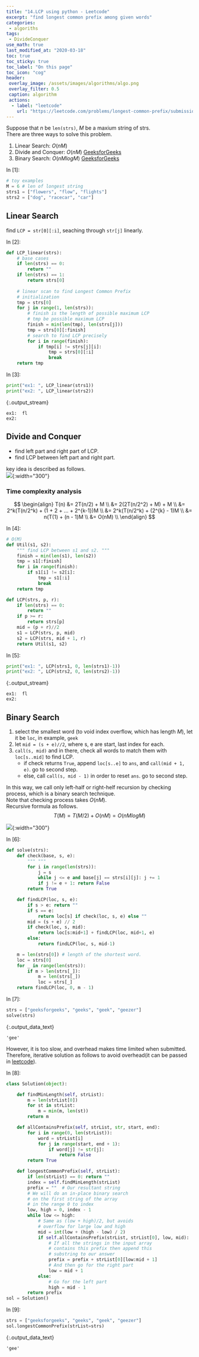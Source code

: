 ```yaml
---
title: "14.LCP using python - Leetcode"
excerpt: "find longest common prefix among given words"
categories:
 - algoriths
tags:
 - DivideConquer
use_math: true
last_modified_at: "2020-03-18"
toc: true
toc_sticky: true
toc_label: "On this page"
toc_icon: "cog"
header:
 overlay_image: /assets/images/algorithms/algo.png
 overlay_filter: 0.5
 caption: algorithm
 actions:
  - label: "leetcode"
    url: "https://leetcode.com/problems/longest-common-prefix/submissions/"
---
```


Suppose that $n$ be `len(strs)`, $M$ be a maxium string of strs.    
There are three ways to solve this problem.
1. Linear Search: $O(nM)$  
2. Divide and Conquer: $O(nM)$ [GeeksforGeeks](https://www.geeksforgeeks.org/longest-common-prefix-using-divide-and-conquer-algorithm/) <br>
3. Binary Search: $O(nMlogM)$ [GeeksforGeeks](https://www.geeksforgeeks.org/longest-common-prefix-using-binary-search/) 

<div class="prompt input_prompt">
In&nbsp;[1]:
</div>

<div class="input_area" markdown="1">

```python
# toy examples
M = 6 # len of longest string
strs1 = ["flowers", "flow", "flights"]
strs2 = ["dog", "racecar", "car"]
```

</div>

## Linear Search

find `LCP = str[0][:i]`, seaching through `str[j]` linearly.

<div class="prompt input_prompt">
In&nbsp;[2]:
</div>

<div class="input_area" markdown="1">

```python
def LCP_linear(strs):
    # base cases
    if len(strs) == 0: 
        return ""
    if len(strs) == 1:
        return strs[0]
    
    # linear scan to find Longest Common Prefix 
    # initialization
    tmp = strs[0]
    for j in range(1, len(strs)):
        # finish is the length of possible maximum LCP
        # tmp be possible maximum LCP 
        finish = min(len(tmp), len(strs[j]))
        tmp = strs[0][:finish]
        # search to find LCP precisely
        for i in range(finish):
            if tmp[i] != strs[j][i]:
                tmp = strs[0][:i]
                break
    return tmp
```

</div>

<div class="prompt input_prompt">
In&nbsp;[3]:
</div>

<div class="input_area" markdown="1">

```python
print("ex1: ", LCP_linear(strs1))
print("ex2: ", LCP_linear(strs2))
```

</div>

{:.output_stream}

```
ex1:  fl
ex2:  

```

## Divide and Conquer

* find left part and right part of LCP.
* find LCP between left part and right part.

key idea is described as follows. <br>
![](/assets/images/algorithms/LCP.PNG){:width="300"}

### Time complexity analysis
$$
\begin{align}
T(n) 
&= 2T(n/2) + M \\
&= 2(2T(n/2^2) + M) + M \\
&= 2^k(T(n/2^k) + (1 + 2 + ... + 2^{k-1})M \\
&= 2^k(T(n/2^k) + (2^{k} - 1)M \\
&= n(T(1) + (n - 1)M \\
&= O(nM) \\
\end{align}
$$

<div class="prompt input_prompt">
In&nbsp;[4]:
</div>

<div class="input_area" markdown="1">

```python
# O(M)
def Util(s1, s2):
    """ find LCP between s1 and s2. """
    finish = min(len(s1), len(s2))
    tmp = s1[:finish]
    for i in range(finish):
        if s1[i] != s2[i]:
            tmp = s1[:i]
            break
    return tmp

def LCP(strs, p, r):
    if len(strs) == 0:
        return ""
    if p >= r:
        return strs[p]
    mid = (p + r)//2
    s1 = LCP(strs, p, mid)
    s2 = LCP(strs, mid + 1, r)
    return Util(s1, s2)
```

</div>

<div class="prompt input_prompt">
In&nbsp;[5]:
</div>

<div class="input_area" markdown="1">

```python
print("ex1: ", LCP(strs1, 0, len(strs1)-1))
print("ex2: ", LCP(strs2, 0, len(strs2)-1))
```

</div>

{:.output_stream}

```
ex1:  fl
ex2:  

```

## Binary Search

1. select the smallest word (to void index overflow, which has length $M$), let it be `loc`, in example, `geek`
2. let `mid = (s + e)//2`, where s, e are start, last index for each. 
3. `call(s, mid)` and in there, check all words to match them with `loc[s..mid]` to find LCP.
    * if check returns `True`, append `loc[s..e]` to `ans`, and `call(mid + 1, e)`. go to second step.
    * else, call `call(s, mid - 1)` in order to reset `ans`. go to second step.

In this way, we call only left-half or right-helf recursion by checking process, which is a binary search technique. <br>
Note that checking process takes $O(nM)$. <br>
Recursive formula as follows. <br>
$$
T(M) = T(M/2) + O(nM) = O(nMlogM)
$$

![](/assets/images/algorithms/LCP2.PNG){:width="300"}

<div class="prompt input_prompt">
In&nbsp;[6]:
</div>

<div class="input_area" markdown="1">

```python
def solve(strs):
    def check(base, s, e):
        """ """
        for i in range(len(strs)):
            j = s
            while j <= e and base[j] == strs[i][j]: j += 1
            if j != e + 1: return False
        return True

    def findLCP(loc, s, e):
        if s > e: return ""
        if s == e:
            return loc[s] if check(loc, s, e) else ""
        mid = (s + e) // 2
        if check(loc, s, mid):
            return loc[s:mid+1] + findLCP(loc, mid+1, e)
        else:
            return findLCP(loc, s, mid-1)

    m = len(strs[0]) # length of the shortest word.
    loc = strs[0]
    for _ in range(len(strs)):
        if m > len(strs[_]):
            m = len(strs[_])
            loc = strs[_]
    return findLCP(loc, 0, m - 1)
```

</div>

<div class="prompt input_prompt">
In&nbsp;[7]:
</div>

<div class="input_area" markdown="1">

```python
strs = ["geeksforgeeks", "geeks", "geek", "geezer"]
solve(strs)
```

</div>




{:.output_data_text}

```
'gee'
```



However, it is too slow, and overhead makes time limited when submitted. <br>
Therefore, iterative solution as follows to avoid overhead(it can be passed in [leetcode](https://leetcode.com/problems/longest-common-prefix/)). <br>

<div class="prompt input_prompt">
In&nbsp;[8]:
</div>

<div class="input_area" markdown="1">

```python
class Solution(object):

    def findMinLength(self, strList):
        m = len(strList[0])
        for st in strList:
            m = min(m, len(st))
        return m

    def allContainsPrefix(self, strList, str, start, end):
        for i in range(0, len(strList)):
            word = strList[i]
            for j in range(start, end + 1):
                if word[j] != str[j]:
                    return False
        return True

    def longestCommonPrefix(self, strList):
        if len(strList) == 0: return ""
        index = self.findMinLength(strList)
        prefix = ""  # Our resultant string
        # We will do an in-place binary search
        # on the first string of the array
        # in the range 0 to index
        low, high = 0, index - 1
        while low <= high:
            # Same as (low + high)/2, but avoids
            # overflow for large low and high
            mid = int(low + (high - low) / 2)
            if self.allContainsPrefix(strList, strList[0], low, mid):
                # If all the strings in the input array
                # contains this prefix then append this
                # substring to our answer
                prefix = prefix + strList[0][low:mid + 1]
                # And then go for the right part
                low = mid + 1
            else:
                # Go for the left part
                high = mid - 1
        return prefix 
sol = Solution()
```

</div>

<div class="prompt input_prompt">
In&nbsp;[9]:
</div>

<div class="input_area" markdown="1">

```python
strs = ["geeksforgeeks", "geeks", "geek", "geezer"]
sol.longestCommonPrefix(strList=strs)
```

</div>




{:.output_data_text}

```
'gee'
```


